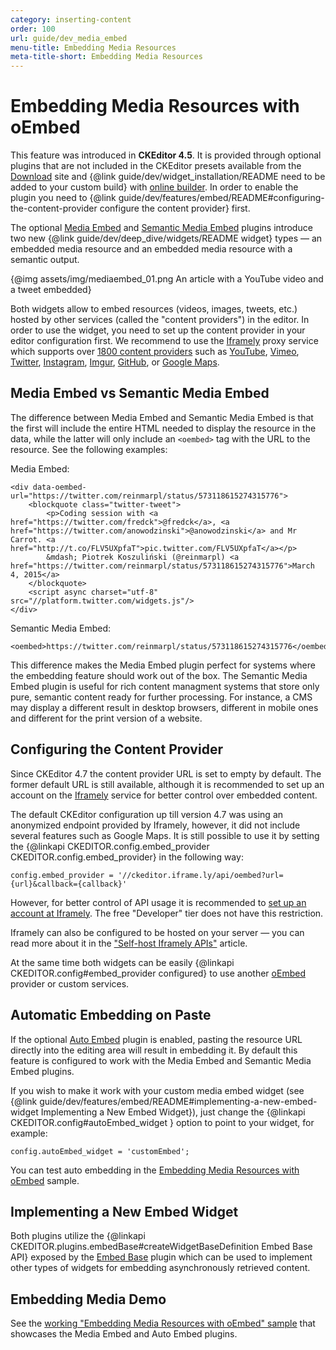 ```yaml
---
category: inserting-content
order: 100
url: guide/dev_media_embed
menu-title: Embedding Media Resources
meta-title-short: Embedding Media Resources
---
```

<!--
Copyright (c) 2003-2018, CKSource - Frederico Knabben. All rights reserved.
For licensing, see LICENSE.md.
-->

# Embedding Media Resources with oEmbed

<info-box info="">
 This feature was introduced in <strong>CKEditor 4.5</strong>. It is provided through optional plugins that are not included in the CKEditor presets available from the <a href="https://ckeditor.com/ckeditor-4/download/">Download</a> site and {@link guide/dev/widget_installation/README need to be added to your custom build} with <a href="https://ckeditor.com/cke4/builder">online builder</a>. In order to enable the plugin you need to {@link guide/dev/features/embed/README#configuring-the-content-provider configure the content provider} first.
</info-box>

The optional [Media Embed](https://ckeditor.com/cke4/addon/embed) and [Semantic Media Embed](https://ckeditor.com/cke4/addon/embedsemantic) plugins introduce two new {@link guide/dev/deep_dive/widgets/README widget} types &mdash; an embedded media resource and an embedded media resource with a semantic output.

{@img assets/img/mediaembed_01.png An article with a YouTube video and a tweet embedded}

Both widgets allow to embed resources (videos, images, tweets, etc.) hosted by other services (called the "content providers") in the editor. In order to use the widget, you need to set up the content provider in your editor configuration first. We recommend to use the [Iframely](https://iframely.com/) proxy service which supports over [1800 content providers](https://iframely.com/domains) such as [YouTube](http://youtube.com), [Vimeo](http://vimeo.com), [Twitter](http://twitter.com), [Instagram](http://instagtram.com), [Imgur](http://imgur.com), [GitHub](http://github.com), or [Google Maps](https://maps.google.com).

## Media Embed vs Semantic Media Embed

The difference between Media Embed and Semantic Media Embed is that the first will include the entire HTML needed to display the resource in the data, while the latter will only include an `<oembed>` tag with the URL to the resource. See the following examples:

Media Embed:

	<div data-oembed-url="https://twitter.com/reinmarpl/status/573118615274315776">
		<blockquote class="twitter-tweet">
			<p>Coding session with <a href="https://twitter.com/fredck">@fredck</a>, <a href="https://twitter.com/anowodzinski">@anowodzinski</a> and Mr Carrot. <a href="http://t.co/FLV5UXpfaT">pic.twitter.com/FLV5UXpfaT</a></p>
			&mdash; Piotrek Koszuliński (@reinmarpl) <a href="https://twitter.com/reinmarpl/status/573118615274315776">March 4, 2015</a>
		</blockquote>
		<script async charset="utf-8" src="//platform.twitter.com/widgets.js"/>
	</div>

Semantic Media Embed:

	<oembed>https://twitter.com/reinmarpl/status/573118615274315776</oembed>

This difference makes the Media Embed plugin perfect for systems where the embedding feature should work out of the box. The Semantic Media Embed plugin is useful for rich content managment systems that store only pure, semantic content ready for further processing. For instance, a CMS may display a different result in desktop browsers, different in mobile ones and different for the print version of a website.

## Configuring the Content Provider

<info-box hint="">
  Since CKEditor 4.7 the content provider URL is set to empty by default. The former default URL is still available, although it is recommended to set up an account on the <a href="https://iframely.com/">Iframely</a> service for better control over embedded content.
</info-box>

The default CKEditor configuration up till version 4.7 was using an anonymized endpoint provided by Iframely, however, it did not include several features such as Google Maps. It is still possible to use it by setting the {@linkapi CKEDITOR.config.embed_provider CKEDITOR.config.embed_provider} in the following way:

	config.embed_provider = '//ckeditor.iframe.ly/api/oembed?url={url}&callback={callback}'

However, for better control of API usage it is recommended to [set up an account at Iframely](https://iframely.com/plans). The free "Developer" tier does not have this restriction.

Iframely can also be configured to be hosted on your server &mdash; you can read more about it in the ["Self-host Iframely APIs"](https://iframely.com/docs/host) article.

At the same time both widgets can be easily {@linkapi CKEDITOR.config#embed_provider configured} to use another [oEmbed](http://www.oembed.com/) provider or custom services.

## Automatic Embedding on Paste

If the optional [Auto Embed](https://ckeditor.com/cke4/addon/autoembed) plugin is enabled, pasting the resource URL directly into the editing area will result in embedding it. By default this feature is configured to work with the Media Embed and Semantic Media Embed plugins.

If you wish to make it work with your custom media embed widget (see {@link guide/dev/features/embed/README#implementing-a-new-embed-widget Implementing a New Embed Widget}), just change the {@linkapi CKEDITOR.config#autoEmbed_widget } option to point to your widget, for example:

	config.autoEmbed_widget = 'customEmbed';

You can test auto embedding in the [Embedding Media Resources with oEmbed](https://sdk.ckeditor.com/samples/mediaembed.html) sample.

## Implementing a New Embed Widget

Both plugins utilize the {@linkapi CKEDITOR.plugins.embedBase#createWidgetBaseDefinition Embed Base API} exposed by the [Embed Base](https://ckeditor.com/cke4/addon/embedbase) plugin which can be used to implement other types of widgets for embedding asynchronously retrieved content.

## Embedding Media Demo

See the [working "Embedding Media Resources with oEmbed" sample](https://sdk.ckeditor.com/samples/mediaembed.html) that showcases the Media Embed and Auto Embed plugins.

